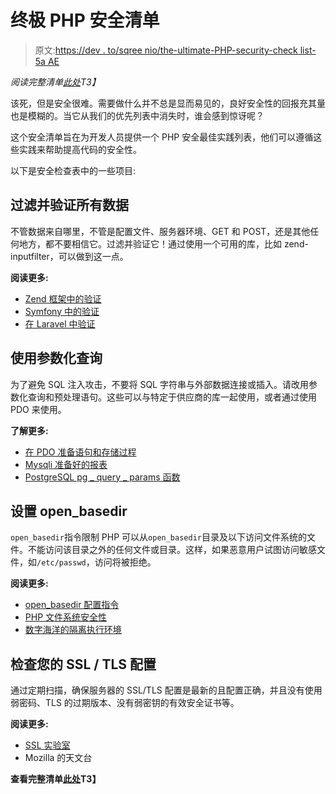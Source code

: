 # 终极 PHP 安全清单

> 原文:[https://dev . to/sqree nio/the-ultimate-PHP-security-check list-5a AE](https://dev.to/sqreenio/the-ultimate-php-security-checklist-5aae)

*阅读完整清单[此处](https://www.sqreen.io/checklists/php-security-checklist)T3】*

该死，但是安全很难。需要做什么并不总是显而易见的，良好安全性的回报充其量也是模糊的。当它从我们的优先列表中消失时，谁会感到惊讶呢？

这个安全清单旨在为开发人员提供一个 PHP 安全最佳实践列表，他们可以遵循这些实践来帮助提高代码的安全性。

以下是安全检查表中的一些项目:

## [](#filter-and-validate-all-data)过滤并验证所有数据

不管数据来自哪里，不管是配置文件、服务器环境、GET 和 POST，还是其他任何地方，都不要相信它。过滤并验证它！通过使用一个可用的库，比如 zend-inputfilter，可以做到这一点。

**阅读更多:**

*   [Zend 框架中的验证](https://framework.zend.com/blog/2017-06-13-zend-validator.html)
*   [Symfony 中的验证](https://symfony.com/doc/current/validation.html)
*   [在 Laravel 中验证](https://laravel.com/docs/5.6/validation)

## [](#use-parameterized-queries)使用参数化查询

为了避免 SQL 注入攻击，不要将 SQL 字符串与外部数据连接或插入。请改用参数化查询和预处理语句。这些可以与特定于供应商的库一起使用，或者通过使用 PDO 来使用。

**了解更多:**

*   [在 PDO 准备语句和存储过程](https://secure.php.net/manual/en/pdo.prepared-statements.php)
*   [Mysqli 准备好的报表](https://secure.php.net/manual/de/mysqli.quickstart.prepared-statements.php)
*   [PostgreSQL pg _ query _ params 函数](https://secure.php.net/manual/en/function.pg-query-params.php)

## [](#set-openbasedir)设置 open_basedir

`open_basedir`指令限制 PHP 可以从`open_basedir`目录及以下访问文件系统的文件。不能访问该目录之外的任何文件或目录。这样，如果恶意用户试图访问敏感文件，如`/etc/passwd`，访问将被拒绝。

**阅读更多:**

*   [open_basedir 配置指令](https://secure.php.net/manual/en/ini.core.php#ini.open-basedir)
*   [PHP 文件系统安全性](https://secure.php.net/manual/en/security.filesystem.php)
*   [数字海洋的隔离执行环境](https://www.digitalocean.com/community/tutorials/7-security-measures-to-protect-your-servers#isolated-execution-environments)

## [](#check-your-ssl-tls-configurations)检查您的 SSL / TLS 配置

通过定期扫描，确保服务器的 SSL/TLS 配置是最新的且配置正确，并且没有使用弱密码、TLS 的过期版本、没有弱密钥的有效安全证书等。

**阅读更多:**

*   [SSL 实验室](https://www.ssllabs.com/)
*   Mozilla 的天文台

**查看完整清单[此处](https://www.sqreen.io/checklists/php-security-checklist)T3】**